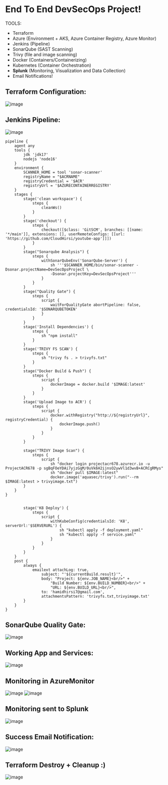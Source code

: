 # End To End DevSecOps Project!
TOOLS:
- Terraform
- Azure (Environment + AKS, Azure Container Registry, Azure Monitor)
- Jenkins (Pipeline)
- SonarQube (SAST Scanning)
- Trivy (file and image scanning)
- Docker (Containers/Containerizing)
- Kubernetes (Container Orchestration)
- **Splunk** (Monitoring, Visualization and Data Collection)
- Email Notifications!

## Terraform Configuration:
![image](https://github.com/CloudHirsi/DevSecOpsProject1/assets/153539293/c574d72d-69cd-4046-9938-d8eb870fbfa5)

## Jenkins Pipeline:
![image](https://github.com/CloudHirsi/DevSecOpsProject1/assets/153539293/0f53cc60-c377-47e9-a758-190da2de8a5b)

``` 
pipeline {
    agent any
    tools {
        jdk 'jdk17'
        nodejs 'node16'
    }
    environment {
        SCANNER_HOME = tool 'sonar-scanner'
        registryName = "$ACRNAME"
        registryCredential = '$ACR'
        registryUrl = '$AZURECONTAINERREGISTRY'
    }
    stages {
        stage('clean workspace') {
            steps {
                cleanWs()
            }
        }
        stage('checkout') {
            steps {
                checkout([$class: 'GitSCM', branches: [[name: '*/main']], extensions: [], userRemoteConfigs: [[url: 'https://github.com/CloudHirsi/youtube-app']]])
            }
        }
        stage("Sonarqube Analysis") {
            steps {
                withSonarQubeEnv('SonarQube-Server') {
                    sh '''$SCANNER_HOME/bin/sonar-scanner -Dsonar.projectName=DevSecOpsProject \
                    -Dsonar.projectKey=DevSecOpsProject'''
                }
            }
        }
        stage("Quality Gate") {
            steps {
                script {
                    waitForQualityGate abortPipeline: false, credentialsId: '$SONARQUBETOKEN'
                }
            }
        }
        stage('Install Dependencies') {
            steps {
                sh "npm install"
            }
        }
        stage('TRIVY FS SCAN') {
            steps {
                sh "trivy fs . > trivyfs.txt"
            }
        }
        stage("Docker Build & Push") {
            steps {
                script {
                    dockerImage = docker.build '$IMAGE:latest'
                }
            }
        }
        stage('Upload Image to ACR') {
            steps {   
                script {
                    docker.withRegistry("http://${registryUrl}", registryCredential) {
                        dockerImage.push()
                    }
                }
            }
        }
        
        stage("TRIVY Image Scan") {
            steps {
                script {
                    sh "docker login projectacr678.azurecr.io -u ProjectACR678 -p sgBqFOeYDAi7yjzGqM/0uVk6H2ijnsO2ywVl1d3wvB+ACRCgRMys"
                    sh "docker pull $IMAGE:latest"
                    docker.image('aquasec/trivy').run("--rm $IMAGE:latest > trivyimage.txt")
        }
    }
}


        stage('K8 Deploy') {
            steps {
                script {
                    withKubeConfig(credentialsId: 'K8', serverUrl:'$SERVERURL') {
                        sh "kubectl apply -f deployment.yaml"
                        sh "kubectl apply -f service.yaml"
                    }
                }
            }
        }
    }
    post {
        always {
            emailext attachLog: true,
                subject: "'${currentBuild.result}'",
                body: "Project: ${env.JOB_NAME}<br/>" +
                    "Build Number: ${env.BUILD_NUMBER}<br/>" +
                    "URL: ${env.BUILD_URL}<br/>",
                to: 'hamidhirsi7@gmail.com',                              
                attachmentsPattern: 'trivyfs.txt,trivyimage.txt'
        }
    }
}

```
## SonarQube Quality Gate:
![image](https://github.com/CloudHirsi/DevSecOpsProject1/assets/153539293/ccc680f5-5606-4d38-ac95-062cc1c5bb3c)

## Working App and Services:
![image](https://github.com/CloudHirsi/DevSecOpsProject1/assets/153539293/b7ebff40-0ba2-4ccf-8738-de0d97ac94ed)

## Monitoring in AzureMonitor
![image](https://github.com/CloudHirsi/DevSecOpsProject1/assets/153539293/242f5e5a-1970-435c-a21f-c32f6c98d1ff)
![image](https://github.com/CloudHirsi/DevSecOpsProject1/assets/153539293/767a8970-affd-4598-81b1-8b5b1c30a85a)

## Monitoring sent to **Splunk**
![image](https://github.com/CloudHirsi/DevSecOpsProject1/assets/153539293/c7c7fcc5-d55e-4ae6-91bd-8b8f7cef06ca)

## Success Email Notification: 
![image](https://github.com/CloudHirsi/DevSecOpsProject1/assets/153539293/a46a6e16-56a4-4dd9-9089-45e6cd240e23)

## Terraform Destroy + Cleanup :)
![image](https://github.com/CloudHirsi/DevSecOpsProject1/assets/153539293/0b544e75-bce5-4a42-92a2-ace270f1ae18)











